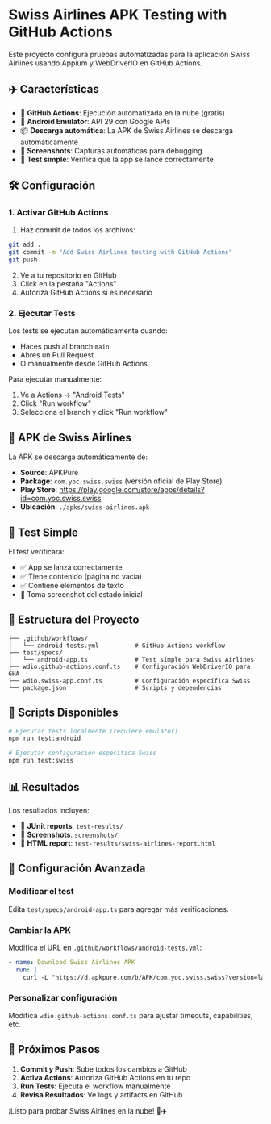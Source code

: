 # Swiss Airlines APK Testing with GitHub Actions

Este proyecto configura pruebas automatizadas para la aplicación Swiss Airlines usando Appium y WebDriverIO en GitHub Actions.

## ✈️ Características

- 🤖 **GitHub Actions**: Ejecución automatizada en la nube (gratis)
- 📱 **Android Emulator**: API 29 con Google APIs
- 📦 **Descarga automática**: La APK de Swiss Airlines se descarga automáticamente
- 📸 **Screenshots**: Capturas automáticas para debugging
- 🚀 **Test simple**: Verifica que la app se lance correctamente

## 🛠️ Configuración

### 1. Activar GitHub Actions

1. Haz commit de todos los archivos:
```bash
git add .
git commit -m "Add Swiss Airlines testing with GitHub Actions"
git push
```

2. Ve a tu repositorio en GitHub
3. Click en la pestaña "Actions"
4. Autoriza GitHub Actions si es necesario

### 2. Ejecutar Tests

Los tests se ejecutan automáticamente cuando:
- Haces push al branch `main`
- Abres un Pull Request
- O manualmente desde GitHub Actions

Para ejecutar manualmente:
1. Ve a Actions → "Android Tests"
2. Click "Run workflow"
3. Selecciona el branch y click "Run workflow"

## 📱 APK de Swiss Airlines

La APK se descarga automáticamente de:
- **Source**: APKPure
- **Package**: `com.yoc.swiss.swiss` (versión oficial de Play Store)
- **Play Store**: https://play.google.com/store/apps/details?id=com.yoc.swiss.swiss
- **Ubicación**: `./apks/swiss-airlines.apk`

## 🧪 Test Simple

El test verificará:
- ✅ App se lanza correctamente
- ✅ Tiene contenido (página no vacía)
- ✅ Contiene elementos de texto
- 📸 Toma screenshot del estado inicial

## 📁 Estructura del Proyecto

```
├── .github/workflows/
│   └── android-tests.yml          # GitHub Actions workflow
├── test/specs/
│   └── android-app.ts             # Test simple para Swiss Airlines
├── wdio.github-actions.conf.ts    # Configuración WebDriverIO para GHA
├── wdio.swiss-app.conf.ts         # Configuración específica Swiss
└── package.json                   # Scripts y dependencias
```

## 🚀 Scripts Disponibles

```bash
# Ejecutar tests localmente (requiere emulator)
npm run test:android

# Ejecutar configuración específica Swiss
npm run test:swiss
```

## 📊 Resultados

Los resultados incluyen:
- 📄 **JUnit reports**: `test-results/`
- 📸 **Screenshots**: `screenshots/`
- 🎯 **HTML report**: `test-results/swiss-airlines-report.html`

## 🔧 Configuración Avanzada

### Modificar el test

Edita `test/specs/android-app.ts` para agregar más verificaciones.

### Cambiar la APK

Modifica el URL en `.github/workflows/android-tests.yml`:
```yaml
- name: Download Swiss Airlines APK
  run: |
    curl -L "https://d.apkpure.com/b/APK/com.yoc.swiss.swiss?version=latest" -o ./apks/swiss-airlines.apk
```

### Personalizar configuración

Modifica `wdio.github-actions.conf.ts` para ajustar timeouts, capabilities, etc.

## 🎯 Próximos Pasos

1. **Commit y Push**: Sube todos los cambios a GitHub
2. **Activa Actions**: Autoriza GitHub Actions en tu repo
3. **Run Tests**: Ejecuta el workflow manualmente
4. **Revisa Resultados**: Ve logs y artifacts en GitHub

¡Listo para probar Swiss Airlines en la nube! 🚀✈️